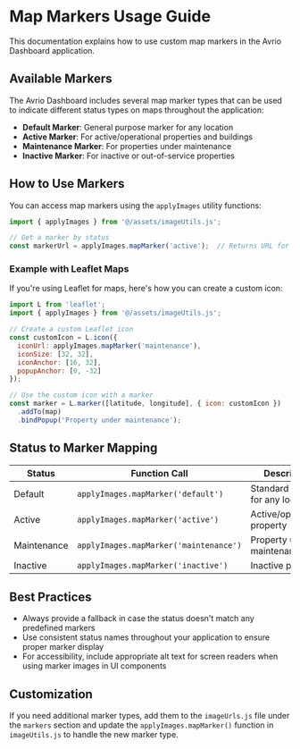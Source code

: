 # Map Markers Usage Guide

This documentation explains how to use custom map markers in the Avrio Dashboard application.

## Available Markers

The Avrio Dashboard includes several map marker types that can be used to indicate different status types on maps throughout the application:

- **Default Marker**: General purpose marker for any location
- **Active Marker**: For active/operational properties and buildings
- **Maintenance Marker**: For properties under maintenance
- **Inactive Marker**: For inactive or out-of-service properties

## How to Use Markers

You can access map markers using the `applyImages` utility functions:

```javascript
import { applyImages } from '@/assets/imageUtils.js';

// Get a marker by status
const markerUrl = applyImages.mapMarker('active');  // Returns URL for active marker
```

### Example with Leaflet Maps

If you're using Leaflet for maps, here's how you can create a custom icon:

```javascript
import L from 'leaflet';
import { applyImages } from '@/assets/imageUtils.js';

// Create a custom Leaflet icon
const customIcon = L.icon({
  iconUrl: applyImages.mapMarker('maintenance'),
  iconSize: [32, 32],
  iconAnchor: [16, 32], 
  popupAnchor: [0, -32]
});

// Use the custom icon with a marker
const marker = L.marker([latitude, longitude], { icon: customIcon })
  .addTo(map)
  .bindPopup('Property under maintenance');
```

## Status to Marker Mapping

| Status | Function Call | Description |
|--------|---------------|-------------|
| Default | `applyImages.mapMarker('default')` | Standard marker for any location |
| Active | `applyImages.mapMarker('active')` | Active/operational property |
| Maintenance | `applyImages.mapMarker('maintenance')` | Property under maintenance |
| Inactive | `applyImages.mapMarker('inactive')` | Inactive property |

## Best Practices

- Always provide a fallback in case the status doesn't match any predefined markers
- Use consistent status names throughout your application to ensure proper marker display
- For accessibility, include appropriate alt text for screen readers when using marker images in UI components

## Customization

If you need additional marker types, add them to the `imageUrls.js` file under the `markers` section and update the `applyImages.mapMarker()` function in `imageUtils.js` to handle the new marker type.
